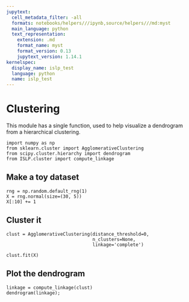 ```yaml
---
jupytext:
  cell_metadata_filter: -all
  formats: notebooks/helpers///ipynb,source/helpers///md:myst
  main_language: python
  text_representation:
    extension: .md
    format_name: myst
    format_version: 0.13
    jupytext_version: 1.14.1
kernelspec:
  display_name: islp_test
  language: python
  name: islp_test
---
```


# Clustering

This module has a single function, used to help visualize a dendrogram from a
hierarchical clustering.

```{code-cell}
import numpy as np
from sklearn.cluster import AgglomerativeClustering
from scipy.cluster.hierarchy import dendrogram
from ISLP.cluster import compute_linkage
```

## Make a toy dataset

```{code-cell}
rng = np.random.default_rng(1)
X = rng.normal(size=(30, 5))
X[:10] += 1
```

## Cluster it

```{code-cell}
clust = AgglomerativeClustering(distance_threshold=0,
                                n_clusters=None,
                                linkage='complete')
```

```{code-cell}
clust.fit(X)
```

## Plot the dendrogram

```{code-cell}
linkage = compute_linkage(clust)
dendrogram(linkage);
```
